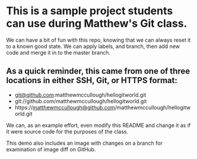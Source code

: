 # This is a sample project students can use during Matthew's Git class.

We can have a bit of fun with this repo, knowing that we can always reset it to a known good state.  We can apply labels, and branch, then add new code and merge it in to the master branch.

## As a quick reminder, this came from one of three locations in either SSH, Git, or HTTPS format:

* git@github.com:matthewmccullough/hellogitworld.git
* git://github.com/matthewmccullough/hellogitworld.git
* https://matthewmccullough@github.com/matthewmccullough/hellogitworld.git

We can, as an example effort, even modify this README and change it as if it were source code for the purposes of the class.

This demo also includes an image with changes on a branch for examination of image diff on GitHub.
